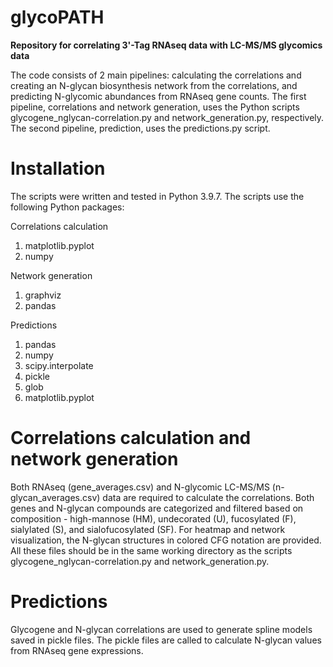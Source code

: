 # glycoPATH

**Repository for correlating 3'-Tag RNAseq data with LC-MS/MS glycomics data**

The code consists of 2 main pipelines: calculating the correlations and creating an N-glycan biosynthesis network from the correlations, and predicting N-glycomic abundances from RNAseq gene counts. The first pipeline, correlations and network generation, uses the Python scripts glycogene_nglycan-correlation.py and network_generation.py, respectively.  The second pipeline, prediction, uses the predictions.py script.

# Installation

The scripts were written and tested in Python 3.9.7. The scripts use the following Python packages:

Correlations calculation
1. matplotlib.pyplot
2. numpy

Network generation
1. graphviz
2. pandas

Predictions
1. pandas
2. numpy
3. scipy.interpolate
4. pickle
5. glob
6. matplotlib.pyplot


# Correlations calculation and network generation

Both RNAseq (gene_averages.csv) and N-glycomic LC-MS/MS (n-glycan_averages.csv) data are required to calculate the correlations. Both genes and N-glycan compounds are categorized and filtered based on composition - high-mannose (HM), undecorated (U), fucosylated (F), sialylated (S), and sialofucosylated (SF). For heatmap and network visualization, the N-glycan structures in colored CFG notation are provided. All these files should be in the same working directory as the scripts glycogene_nglycan-correlation.py and network_generation.py.

# Predictions

Glycogene and N-glycan correlations are used to generate spline models saved in pickle files. The pickle files are called to calculate N-glycan values from RNAseq gene expressions.
